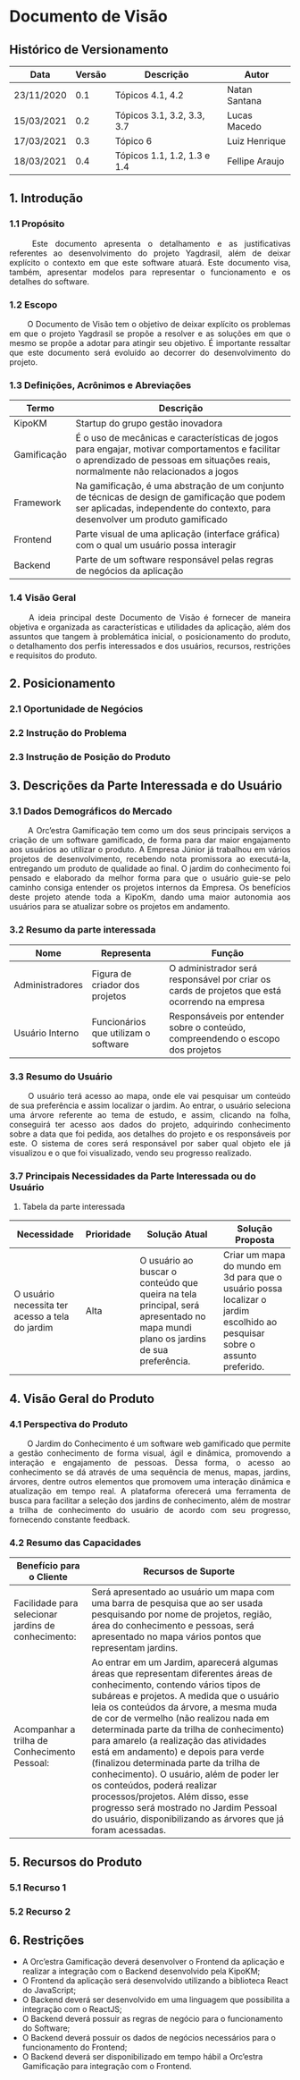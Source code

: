 # Documento de Visão

## Histórico de Versionamento
Data | Versão | Descrição | Autor |
---- | ------ | --------- | ----- |
23/11/2020 | 0.1 | Tópicos 4.1, 4.2 | Natan Santana |
15/03/2021 | 0.2 | Tópicos 3.1, 3.2, 3.3, 3.7 | Lucas Macedo |
17/03/2021 | 0.3 | Tópico 6 | Luiz Henrique |
18/03/2021 | 0.4 | Tópicos 1.1, 1.2, 1.3 e 1.4 | Fellipe Araujo |

## 1. Introdução

### 1.1 Propósito
<p style="text-align: justify;">&emsp;&emsp;
Este documento apresenta o detalhamento e as justificativas referentes ao desenvolvimento do projeto Yagdrasil, além de deixar explícito o contexto em que este software atuará. Este documento visa, também, apresentar modelos para representar o funcionamento e os detalhes do software.
</p>

### 1.2 Escopo
<p style="text-align: justify;">&emsp;&emsp;
O Documento de Visão tem o objetivo de deixar explícito os problemas em que o projeto Yagdrasil se propõe a resolver e as soluções em que o mesmo se propõe a adotar para atingir seu objetivo. É importante ressaltar que este documento será evoluído ao decorrer do desenvolvimento do projeto.
</p>

### 1.3 Definições, Acrônimos e Abreviações
Termo | Descrição |
----- | --------- |
KipoKM | Startup do grupo gestão inovadora |
Gamificação | É o uso de mecânicas e características de jogos para engajar, motivar comportamentos e facilitar o aprendizado de pessoas em situações reais, normalmente não relacionados a jogos |
Framework | Na gamificação, é uma abstração de um conjunto de técnicas de design de gamificação que podem ser aplicadas, independente do contexto, para desenvolver um produto gamificado |
Frontend | Parte visual de uma aplicação (interface gráfica) com o qual um usuário possa interagir |
Backend | Parte de um software responsável pelas regras de negócios da aplicação |

### 1.4 Visão Geral
<p style="text-align: justify;">&emsp;&emsp;
A ideia principal deste Documento de Visão é fornecer de maneira objetiva e organizada as características e utilidades da aplicação, além dos assuntos que tangem à problemática inicial, o posicionamento do produto, o detalhamento dos perfis interessados e dos usuários, recursos, restrições e requisitos do produto.
</p>

## 2. Posicionamento
### 2.1 Oportunidade de Negócios

### 2.2 Instrução do Problema

### 2.3 Instrução de Posição do Produto

## 3. Descrições da Parte Interessada e do Usuário

### 3.1 Dados Demográficos do Mercado

<p style="text-align: justify;">&emsp;&emsp;
A Orc’estra Gamificação tem como um dos seus principais serviços a criação de um software gamificado, de forma para dar maior engajamento aos usuários ao utilizar o produto. A Empresa Júnior já trabalhou em vários projetos de desenvolvimento, recebendo nota promissora ao executá-la, entregando um produto de qualidade ao final. O jardim do conhecimento foi pensado e elaborado da melhor forma para que o usuário guie-se pelo caminho consiga entender os projetos internos da Empresa. Os benefícios deste projeto atende toda a KipoKm, dando uma maior autonomia aos usuários para se atualizar sobre os projetos em andamento. 
</p>

### 3.2 Resumo da parte interessada

Nome | Representa | Função
---- | ---------- | ------
Administradores | Figura de criador dos projetos  | O administrador será responsável por criar os cards de projetos que está ocorrendo na empresa
Usuário Interno | Funcionários que utilizam o software | Responsáveis por entender sobre o conteúdo, compreendendo o escopo dos projetos 

### 3.3 Resumo do Usuário

<p style="text-align: justify;">&emsp;&emsp;
 O usuário terá acesso ao mapa, onde ele vai pesquisar um conteúdo de sua preferência e assim localizar o jardim. Ao entrar, o usuário seleciona uma árvore referente ao tema de estudo, e assim, clicando na folha, conseguirá ter acesso aos dados do projeto, adquirindo conhecimento sobre a data que foi pedida, aos detalhes do projeto e os responsáveis por este. O sistema de cores será responsável por saber qual objeto ele já visualizou e o que foi visualizado, vendo seu progresso realizado. 
 </p> 	

### 3.7 Principais Necessidades da Parte Interessada ou do Usuário

1. Tabela da parte interessada

Necessidade | Prioridade | Solução Atual | Solução Proposta
----------- | ---------- | ------------- | ----------------
O usuário necessita ter acesso a tela do jardim | Alta | O usuário ao buscar o conteúdo que queira na tela principal, será apresentado no mapa mundi plano os jardins de sua preferência. | Criar um mapa do mundo em 3d para que o usuário possa localizar o jardim escolhido ao pesquisar sobre o assunto preferido.

## 4. Visão Geral do Produto

### 4.1 Perspectiva do Produto

<p style="text-align: justify;"> &emsp;&emsp;
O Jardim do Conhecimento é um software web gamificado que permite a gestão conhecimento de forma visual, ágil e dinâmica, promovendo a interação e engajamento de pessoas. Dessa forma, o acesso ao conhecimento se dá através de uma sequência de menus, mapas, jardins, árvores, dentre outros elementos que promovem uma interação dinâmica e atualização em tempo real. A plataforma oferecerá uma ferramenta de busca para facilitar a seleção dos jardins de conhecimento, além de mostrar a trilha de conhecimento do usuário de acordo com seu progresso, fornecendo constante feedback.
</p>

### 4.2 Resumo das Capacidades

Benefício para o Cliente | Recursos de Suporte
------------------------ | -------------------
Facilidade para selecionar jardins de conhecimento: | Será apresentado ao usuário um mapa com uma barra de pesquisa que ao ser usada pesquisando por nome de projetos, região, área do conhecimento e pessoas, será apresentado no mapa vários pontos que representam jardins.
Acompanhar a trilha de Conhecimento Pessoal: |Ao entrar em um Jardim, aparecerá algumas áreas que representam diferentes áreas de conhecimento, contendo vários tipos de subáreas e projetos. A medida que o usuário leia os conteúdos da árvore, a mesma muda de cor de vermelho (não realizou nada em determinada parte da trilha de conhecimento) para amarelo (a realização das atividades está em andamento) e depois para verde (finalizou determinada parte da trilha de conhecimento). O usuário, além de poder ler os conteúdos, poderá realizar processos/projetos. Além disso, esse progresso será mostrado no Jardim Pessoal do usuário, disponibilizando as árvores que já foram acessadas.
 

## 5. Recursos do Produto

### 5.1 Recurso 1

### 5.2 Recurso 2

## 6. Restrições

* A Orc’estra Gamificação deverá desenvolver o Frontend da aplicação e realizar a integração com o Backend desenvolvido pela KipoKM;
* O Frontend da aplicação será desenvolvido utilizando a biblioteca React do JavaScript;
* O Backend deverá ser desenvolvido em uma linguagem que possibilita a integração com o ReactJS;
* O Backend deverá possuir as regras de negócio para o funcionamento do Software;
* O Backend deverá possuir os dados de negócios necessários para o funcionamento do Frontend;
* O Backend deverá ser disponibilizado em tempo hábil a Orc’estra Gamificação para integração com o Frontend.
